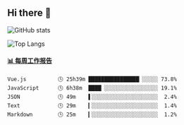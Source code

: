 ## Hi there 👋

![GitHub stats](https://github-readme-stats.orilight.top/api?username=orilights)

![Top Langs](https://github-readme-stats.orilight.top/api/top-langs/?username=orilights&layout=compact)

<!-- waka-box start -->
#### <a href="https://gist.github.com/92c8d5b388768c10efcba86e82b7c4fb" target="_blank">📊 每周工作报告</a>
```text
Vue.js          🕓 25h39m ████████████████▏░░░░░ 73.8%
JavaScript      🕓 6h38m  ████▏░░░░░░░░░░░░░░░░░ 19.1%
JSON            🕓 49m    ▌░░░░░░░░░░░░░░░░░░░░░  2.4%
Text            🕓 29m    ▎░░░░░░░░░░░░░░░░░░░░░  1.4%
Markdown        🕓 25m    ▎░░░░░░░░░░░░░░░░░░░░░  1.2%
```
<!-- Powered by https://github.com/journey-ad/waka-box-go . -->
<!-- waka-box end -->
